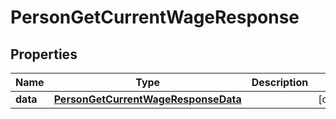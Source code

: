

# PersonGetCurrentWageResponse


## Properties

| Name | Type | Description | Notes |
|------------ | ------------- | ------------- | -------------|
|**data** | [**PersonGetCurrentWageResponseData**](PersonGetCurrentWageResponseData.md) |  |  [optional] |



